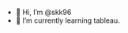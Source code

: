 - 👋 Hi, I’m @skk96
- 🌱 I’m currently learning tableau.

<!---
skk96/skk96 is a ✨ special ✨ repository because its `README.md` (this file) appears on your GitHub profile.
You can click the Preview link to take a look at your changes.
--->

